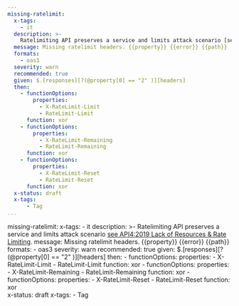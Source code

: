 ```yaml
---
missing-ratelimit:
  x-tags:
    - it
  description: >-
    Ratelimiting API preserves a service and limits attack scenario [see API4:2019 Lack of Resources & Rate Limiting](https://owasp.org/www-project-api-security). 
  message: Missing ratelimit headers. {{property}} {{error}} {{path}}
  formats:
    - oas3
  severity: warn
  recommended: true
  given: $.[responses][?(@property[0] == "2" )][headers]
  then:
    - functionOptions:
        properties:
          - X-RateLimit-Limit
          - RateLimit-Limit
      function: xor
    - functionOptions:
        properties:
          - X-RateLimit-Remaining
          - RateLimit-Remaining
      function: xor
    - functionOptions:
        properties:
          - X-RateLimit-Reset
          - RateLimit-Reset
      function: xor  
  x-status: draft
  x-tags:
      - Tag         
...
```

missing-ratelimit:
  x-tags:
    - it
  description: >-
    Ratelimiting API preserves a service and limits attack scenario [see API4:2019 Lack of Resources & Rate Limiting](https://owasp.org/www-project-api-security). 
  message: Missing ratelimit headers. {{property}} {{error}} {{path}}
  formats:
    - oas3
  severity: warn
  recommended: true
  given: $.[responses][?(@property[0] == "2" )][headers]
  then:
    - functionOptions:
        properties:
          - X-RateLimit-Limit
          - RateLimit-Limit
      function: xor
    - functionOptions:
        properties:
          - X-RateLimit-Remaining
          - RateLimit-Remaining
      function: xor
    - functionOptions:
        properties:
          - X-RateLimit-Reset
          - RateLimit-Reset
      function: xor  
  x-status: draft
  x-tags:
      - Tag  